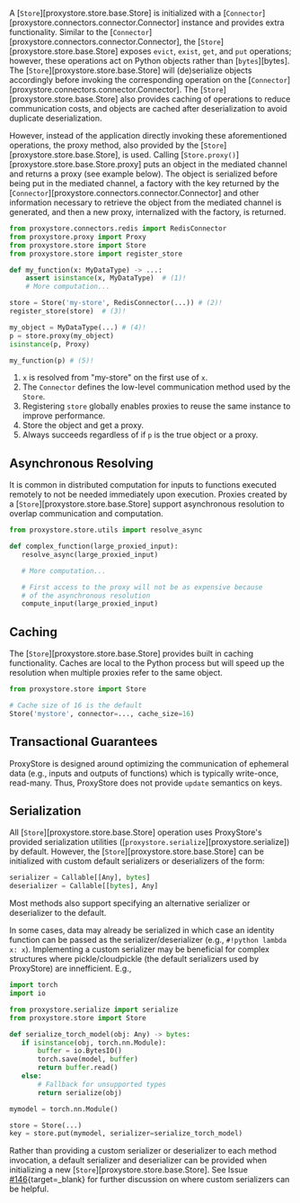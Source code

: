 A [`Store`][proxystore.store.base.Store] is initialized with a
[`Connector`][proxystore.connectors.connector.Connector] instance and provides
extra functionality. Similar to the
[`Connector`][proxystore.connectors.connector.Connector], the
[`Store`][proxystore.store.base.Store] exposes `evict`, `exist`, `get`, and `put`
operations; however, these operations act on Python objects rather than
[`bytes`][bytes]. The [`Store`][proxystore.store.base.Store] will (de)serialize
objects accordingly before invoking the corresponding operation on the
[`Connector`][proxystore.connectors.connector.Connector].
The [`Store`][proxystore.store.base.Store] also provides caching of operations
to reduce communication costs, and objects are cached after deserialization to
avoid duplicate deserialization.

However, instead of the application directly invoking these aforementioned
operations, the proxy method, also provided by the
[`Store`][proxystore.store.base.Store], is used. Calling
[`Store.proxy()`][proxystore.store.base.Store.proxy] puts an object in the
mediated channel and returns a proxy (see example below). The object is
serialized before being put in the mediated channel, a factory with the key
returned by the [`Connector`][proxystore.connectors.connector.Connector] and
other information necessary to retrieve the object from the mediated channel
is generated, and then a new proxy, internalized with the factory, is returned.

```python title="Base Store Usage" linenums="1"
from proxystore.connectors.redis import RedisConnector
from proxystore.proxy import Proxy
from proxystore.store import Store
from proxystore.store import register_store

def my_function(x: MyDataType) -> ...:
    assert isinstance(x, MyDataType)  # (1)!
    # More computation...

store = Store('my-store', RedisConnector(...)) # (2)!
register_store(store)  # (3)!

my_object = MyDataType(...) # (4)!
p = store.proxy(my_object)
isinstance(p, Proxy)

my_function(p) # (5)!
```

1. `x` is resolved from "my-store" on the first use of `x`.
2. The `Connector` defines the low-level communication method used by the `Store`.
3. Registering `store` globally enables proxies to reuse the same instance
   to improve performance.
4. Store the object and get a proxy.
5. Always succeeds regardless of if `p` is the true object or a proxy.

## Asynchronous Resolving

It is common in distributed computation for inputs to functions executed
remotely to not be needed immediately upon execution.
Proxies created by a [`Store`][proxystore.store.base.Store] support
asynchronous resolution to overlap communication and computation.

```python linenums="1"
from proxystore.store.utils import resolve_async

def complex_function(large_proxied_input):
   resolve_async(large_proxied_input)

   # More computation...

   # First access to the proxy will not be as expensive because
   # of the asynchronous resolution
   compute_input(large_proxied_input)
```

## Caching

The [`Store`][proxystore.store.base.Store] provides built in caching functionality.
Caches are local to the Python process but will speed up the resolution when
multiple proxies refer to the same object.

```python linenums="1"
from proxystore.store import Store

# Cache size of 16 is the default
Store('mystore', connector=..., cache_size=16)
```

## Transactional Guarantees

ProxyStore is designed around optimizing the communication of ephemeral data
(e.g., inputs and outputs of functions) which is typically write-once,
read-many. Thus, ProxyStore does not provide `update` semantics on keys.

## Serialization

All [`Store`][proxystore.store.base.Store] operation uses ProxyStore's provided
serialization utilities ([`proxystore.serialize`][proxystore.serialize]) by default.
However, the [`Store`][proxystore.store.base.Store] can be initialized with
custom default serializers or deserializers of the form:

```python linenums="1"
serializer = Callable[[Any], bytes]
deserializer = Callable[[bytes], Any]
```
Most methods also support specifying an alternative serializer or deserializer to the default.

In some cases, data may already be serialized in which case an identity
function can be passed as the serializer/deserializer (e.g., `#!python lambda x: x`).
Implementing a custom serializer may be beneficial for complex structures
where pickle/cloudpickle (the default serializers used by ProxyStore) are
innefficient. E.g.,

```python linenums="1"
import torch
import io

from proxystore.serialize import serialize
from proxystore.store import Store

def serialize_torch_model(obj: Any) -> bytes:
   if isinstance(obj, torch.nn.Module):
       buffer = io.BytesIO()
       torch.save(model, buffer)
       return buffer.read()
   else:
       # Fallback for unsupported types
       return serialize(obj)

mymodel = torch.nn.Module()

store = Store(...)
key = store.put(mymodel, serializer=serialize_torch_model)
```

Rather than providing a custom serializer or deserializer to each method
invocation, a default serializer and deserializer can be provided when
initializing a new [`Store`][proxystore.store.base.Store].
See Issue [#146](https://github.com/proxystore/proxystore/issues/146){target=_blank}
for further discussion on where custom serializers can be helpful.
